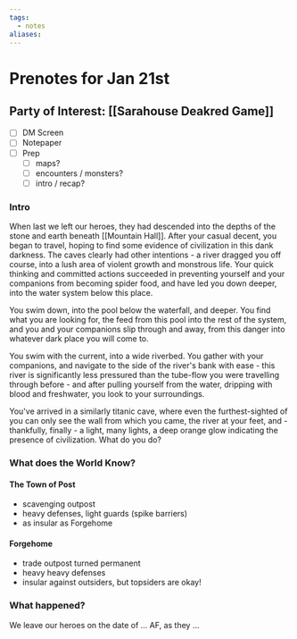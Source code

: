 ```yaml
---
tags:
  - notes
aliases:
---
```


# Prenotes for Jan 21st
## Party of Interest: [[Sarahouse Deakred Game]]
- [ ] DM Screen
- [ ] Notepaper
- [ ] Prep
	- [ ] maps?
	- [ ] encounters / monsters?
	- [ ] intro / recap?

### Intro

When last we left our heroes, they had descended into the depths of the stone and earth beneath [[Mountain Hall]]. After your casual decent, you began to travel, hoping to find some evidence of civilization in this dank darkness. The caves clearly had other intentions - a river dragged you off course, into a lush area of violent growth and monstrous life. Your quick thinking and committed actions succeeded in preventing yourself and your companions from becoming spider food, and have led you down deeper, into the water system below this place. 

You swim down, into the pool below the waterfall, and deeper. You find what you are looking for, the feed from this pool into the rest of the system, and you and your companions slip through and away, from this danger into whatever dark place you will come to.

You swim with the current, into a wide riverbed. You gather with your companions, and navigate to the side of the river's bank with ease - this river is significantly less pressured than the tube-flow you were travelling through before - and after pulling yourself from the water, dripping with blood and freshwater, you look to your surroundings. 

You've arrived in a similarly titanic cave, where even the furthest-sighted of you can only see the wall from which you came, the river at your feet, and - thankfully, finally - a light, many lights, a deep orange glow indicating the presence of civilization. What do you do?

### What does the World Know?
#### The Town of Post
- scavenging outpost
- heavy defenses, light guards (spike barriers)
- as insular as Forgehome
#### Forgehome
- trade outpost turned permanent
- heavy heavy defenses
- insular against outsiders, but topsiders are okay!

### What happened?


We leave our heroes on the date of ... AF, as they ...